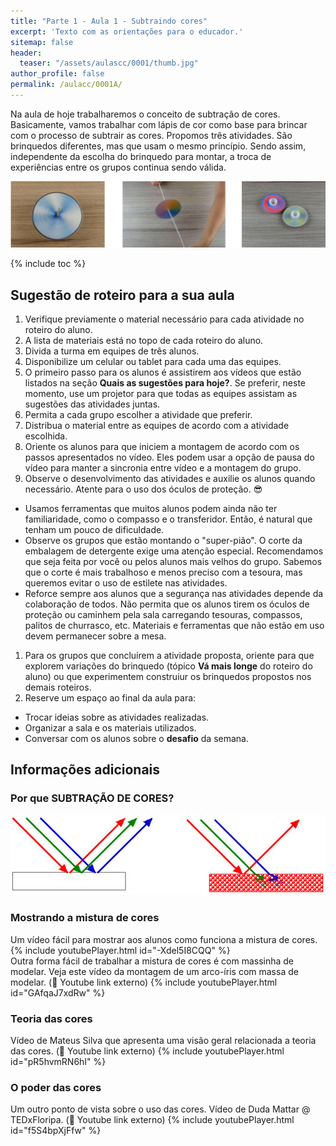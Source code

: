 ```yaml
---
title: "Parte 1 - Aula 1 - Subtraindo cores"
excerpt: 'Texto com as orientações para o educador.'
sitemap: false
header: 
  teaser: "/assets/aulascc/0001/thumb.jpg" 
author_profile: false
permalink: /aulacc/0001A/
---
```


Na aula de hoje trabalharemos o conceito de subtração de cores. Basicamente, vamos trabalhar com lápis de cor como base para brincar com o processo de subtrair as cores. 
Propomos três atividades. São brinquedos diferentes, mas que usam o mesmo princípio. Sendo assim, independente da escolha do brinquedo para montar, a troca de experiências entre os grupos continua sendo válida.


![Exemplos dos projetos desta aula](/assets/aulascc/0001/thumb.jpg)

{% include toc %}

## Sugestão de roteiro para a sua aula
1. Verifique previamente o material necessário para cada atividade no roteiro do aluno.
1. A lista de materiais está no topo de cada roteiro do aluno.
1. Divida a turma em equipes de três alunos.
1. Disponibilize um celular ou tablet para cada uma das equipes.
1. O primeiro passo para os alunos é assistirem aos vídeos que estão listados na seção **Quais as sugestões para hoje?**. Se preferir, neste momento, use um projetor para que todas as equipes assistam as sugestões das atividades juntas.
1. Permita a cada grupo escolher a atividade que preferir.
1. Distribua o material entre as equipes de acordo com a atividade escolhida.
1. Oriente os alunos para que iniciem a montagem de acordo com os passos apresentados no vídeo. Eles podem usar a opção de pausa do vídeo para manter a sincronia entre vídeo e a montagem do grupo.
1. Observe o desenvolvimento das atividades e auxilie os alunos quando necessário. Atente para o uso dos óculos de proteção. :sunglasses:
  * Usamos ferramentas que muitos alunos podem ainda não ter familiaridade, como o compasso e o transferidor. Então, é natural que tenham um pouco de dificuldade.
  * Observe os grupos que estão montando o "super-pião". O corte da embalagem de detergente exige uma atenção especial. Recomendamos que seja feita por você ou pelos alunos mais velhos do grupo. Sabemos que o corte é mais trabalhoso e menos preciso com a tesoura, mas queremos evitar o uso de estilete nas atividades.
  * Reforce sempre aos alunos que a segurança nas atividades depende da colaboração de todos. Não permita que os alunos tirem os óculos de proteção ou caminhem pela sala carregando tesouras, compassos, palitos de churrasco, etc. Materiais e ferramentas que não estão em uso devem permanecer sobre a mesa.
1. Para os grupos que concluírem a atividade proposta, oriente para que explorem variações do brinquedo (tópico **Vá mais longe** do roteiro do aluno) ou que experimentem construiur os brinquedos propostos nos demais roteiros.
1. Reserve um espaço ao final da aula para:
  * Trocar ideias sobre as atividades realizadas.
  * Organizar a sala e os materiais utilizados.
  * Conversar com os alunos sobre o **desafio** da semana. 


## Informações adicionais
### Por que SUBTRAÇÃO DE CORES?
![Subtração de cores](/assets/aulascc/0001/subtracao-cores.jpg)
### Mostrando a mistura de cores
Um vídeo fácil para mostrar aos alunos como funciona a mistura de cores.
{% include youtubePlayer.html id="-Xdel5I8CQQ" %}
<br>
Outra forma fácil de trabalhar a mistura de cores é com massinha de modelar. Veja este vídeo da montagem de um arco-íris com massa de modelar. (:link: Youtube link externo) 
{% include youtubePlayer.html id="GAfqaJ7xdRw" %}
### Teoria das cores
Vídeo de Mateus Silva que apresenta uma visão geral relacionada a teoria das cores. (:link: Youtube link externo) 
{% include youtubePlayer.html id="pR5hvmRN6hI" %}
### O poder das cores
Um outro ponto de vista sobre o uso das cores. Vídeo de Duda Mattar @ TEDxFloripa. (:link: Youtube link externo)
{% include youtubePlayer.html id="f5S4bpXjFfw" %}